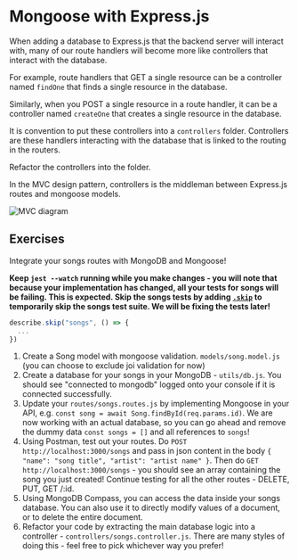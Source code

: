 # Mongoose with Express.js

When adding a database to Express.js that the backend server will interact with, many of our route handlers will become more like controllers that interact with the database.

For example, route handlers that GET a single resource can be a controller named `findOne` that finds a single resource in the database.

Similarly, when you POST a single resource in a route handler, it can be a controller named `createOne` that creates a single resource in the database.

It is convention to put these controllers into a `controllers` folder. Controllers are these handlers interacting with the database that is linked to the routing in the routers.

Refactor the controllers into the folder.

In the MVC design pattern, controllers is the middleman between Express.js routes and mongoose models.

![MVC diagram](https://mdn.mozillademos.org/files/14456/MVC%20Express.png)

## Exercises

Integrate your songs routes with MongoDB and Mongoose!

**Keep `jest --watch` running while you make changes - you will note that because your implementation has changed, all your tests for songs will be failing. This is expected. Skip the songs tests by adding [`.skip`](https://jestjs.io/docs/en/api#describeskipname-fn) to temporarily skip the songs test suite. We will be fixing the tests later!**

```js
describe.skip("songs", () => {
  ...
})
```

1. Create a Song model with mongoose validation. `models/song.model.js` (you can choose to exclude joi validation for now)
1. Create a database for your songs in your MongoDB - `utils/db.js`. You should see "connected to mongodb" logged onto your console if it is connected successfully.
1. Update your `routes/songs.routes.js` by implementing Mongoose in your API, e.g. `const song = await Song.findById(req.params.id)`. We are now working with an actual database, so you can go ahead and remove the dummy data `const songs = []` and all references to `songs`!
1. Using Postman, test out your routes. Do `POST http://localhost:3000/songs` and pass in json content in the body `{ "name": "song title", "artist": "artist name" }`. Then do `GET http://localhost:3000/songs` - you should see an array containing the song you just created! Continue testing for all the other routes - DELETE, PUT, GET /:id.
1. Using MongoDB Compass, you can access the data inside your songs database. You can also use it to directly modify values of a document, or to delete the entire document.
1. Refactor your code by extracting the main database logic into a controller - `controllers/songs.controller.js`. There are many styles of doing this - feel free to pick whichever way you prefer!
